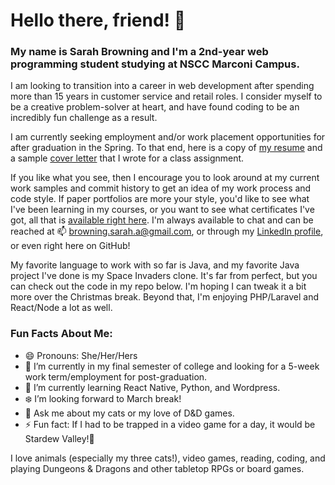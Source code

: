# Hello there, friend! 👋

### My name is **Sarah Browning** and I'm a 2nd-year web programming student studying at NSCC Marconi Campus.

I am looking to transition into a career in web development after spending more than 15 years in customer service and retail roles.  I consider myself to be a creative problem-solver at heart, and have found coding to be an incredibly fun challenge as a result.

I am currently seeking employment and/or work placement opportunities for after graduation in the Spring.  To that end, here is a copy of [my resume](https://github.com/sarah-browning/sarah-browning/files/7652610/Browning.Sarah.-.2021.Resume.-.Junior.Web.Developer.pdf) and a sample [cover letter](https://github.com/sarah-browning/sarah-browning/files/7652617/Browning.Sarah.-.2021.Cover.Letter.-.Junior.Web.Developer.pdf) that I wrote for a class assignment.

If you like what you see, then I encourage you to look around at my current work samples and commit history to get an idea of my work process and code style.  If paper portfolios are more your style, you'd like to see what I've been learning in my courses, or you want to see what certificates I've got, all that is [available right here](https://github.com/sarah-browning/sarah-browning/files/7653054/Portfolio-Y2-2021.pdf).  I'm always available to chat and can be reached at 📫 browning.sarah.a@gmail.com, or through my [LinkedIn profile](https://www.linkedin.com/in/sarah-browning-dev/), or even right here on GitHub!

My favorite language to work with so far is Java, and my favorite Java project I've done is my Space Invaders clone.  It's far from perfect, but you can check out the code in my repo below.  I'm hoping I can tweak it a bit more over the Christmas break.  Beyond that, I'm enjoying PHP/Laravel and React/Node a lot as well.


### Fun Facts About Me:
- 😄 Pronouns: She/Her/Hers
- 🔭 I’m currently in my final semester of college and looking for a 5-week work term/employment for post-graduation.
- 🌱 I’m currently learning React Native, Python, and Wordpress.
- :snowflake: I’m looking forward to March break!
- 💬 Ask me about my cats or my love of D&D games.
- ⚡ Fun fact: If I had to be trapped in a video game for a day, it would be Stardew Valley!🐔

I love animals (especially my three cats!), video games, reading, coding, and playing Dungeons & Dragons and other tabletop RPGs or board games.

<!--
**sarah-browning/sarah-browning** is a ✨ _special_ ✨ repository because its `README.md` (this file) appears on your GitHub profile.
- 👯 I’m looking to collaborate on ...
- 🤔 I’m looking for help with ...
-->


